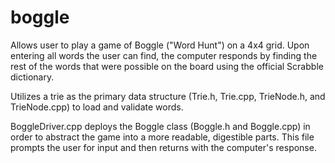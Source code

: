 # boggle

Allows user to play a game of Boggle ("Word Hunt") on a 4x4 grid. Upon entering all words the user can find, the computer responds by finding the rest of the words that were possible on the board using the official Scrabble dictionary.

Utilizes a trie as the primary data structure (Trie.h, Trie.cpp, TrieNode.h, and TrieNode.cpp) to load and validate words.

BoggleDriver.cpp deploys the Boggle class (Boggle.h and Boggle.cpp) in order to abstract the game into a more readable, digestible parts. This file prompts the user for input and then returns with the computer's response.
